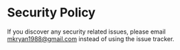 # Security Policy

If you discover any security related issues, please email mkryan1988@gmail.com instead of using the issue tracker.
